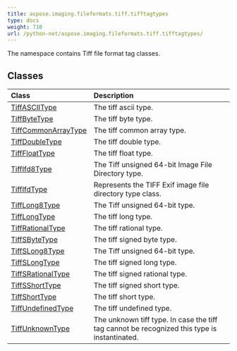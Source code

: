 ```yaml
---
title: aspose.imaging.fileformats.tiff.tifftagtypes
type: docs
weight: 710
url: /python-net/aspose.imaging.fileformats.tiff.tifftagtypes/
---
```



The namespace contains Tiff file format tag classes.

## **Classes**
|**Class**|**Description**|
| :- | :- |
|[TiffASCIIType](/imaging/python-net/aspose.imaging.fileformats.tiff.tifftagtypes/tiffasciitype/)|The tiff ascii type.|
|[TiffByteType](/imaging/python-net/aspose.imaging.fileformats.tiff.tifftagtypes/tiffbytetype/)|The tiff byte type.|
|[TiffCommonArrayType](/imaging/python-net/aspose.imaging.fileformats.tiff.tifftagtypes/tiffcommonarraytype/)|The tiff common array type.|
|[TiffDoubleType](/imaging/python-net/aspose.imaging.fileformats.tiff.tifftagtypes/tiffdoubletype/)|The tiff double type.|
|[TiffFloatType](/imaging/python-net/aspose.imaging.fileformats.tiff.tifftagtypes/tifffloattype/)|The tiff float type.|
|[TiffIfd8Type](/imaging/python-net/aspose.imaging.fileformats.tiff.tifftagtypes/tiffifd8type/)|The Tiff unsigned 64-bit Image File Directory type.|
|[TiffIfdType](/imaging/python-net/aspose.imaging.fileformats.tiff.tifftagtypes/tiffifdtype/)|Represents the TIFF Exif image file directory type class.|
|[TiffLong8Type](/imaging/python-net/aspose.imaging.fileformats.tiff.tifftagtypes/tifflong8type/)|The Tiff unsigned 64-bit type.|
|[TiffLongType](/imaging/python-net/aspose.imaging.fileformats.tiff.tifftagtypes/tifflongtype/)|The tiff long type.|
|[TiffRationalType](/imaging/python-net/aspose.imaging.fileformats.tiff.tifftagtypes/tiffrationaltype/)|The tiff rational type.|
|[TiffSByteType](/imaging/python-net/aspose.imaging.fileformats.tiff.tifftagtypes/tiffsbytetype/)|The tiff signed byte type.|
|[TiffSLong8Type](/imaging/python-net/aspose.imaging.fileformats.tiff.tifftagtypes/tiffslong8type/)|The Tiff unsigned 64-bit type.|
|[TiffSLongType](/imaging/python-net/aspose.imaging.fileformats.tiff.tifftagtypes/tiffslongtype/)|The tiff signed long type.|
|[TiffSRationalType](/imaging/python-net/aspose.imaging.fileformats.tiff.tifftagtypes/tiffsrationaltype/)|The tiff signed rational type.|
|[TiffSShortType](/imaging/python-net/aspose.imaging.fileformats.tiff.tifftagtypes/tiffsshorttype/)|The tiff signed short type.|
|[TiffShortType](/imaging/python-net/aspose.imaging.fileformats.tiff.tifftagtypes/tiffshorttype/)|The tiff short type.|
|[TiffUndefinedType](/imaging/python-net/aspose.imaging.fileformats.tiff.tifftagtypes/tiffundefinedtype/)|The tiff undefined type.|
|[TiffUnknownType](/imaging/python-net/aspose.imaging.fileformats.tiff.tifftagtypes/tiffunknowntype/)|The unknown tiff type. In case the tiff tag cannot be recognized this type is instantinated.|
